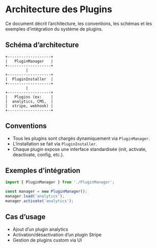 # Architecture des Plugins

Ce document décrit l’architecture, les conventions, les schémas et les exemples d’intégration du système de plugins.

## Schéma d’architecture

```ascii
+-------------------+
|   PluginManager   |
+-------------------+
         |
+-------------------+
|  PluginInstaller  |
+-------------------+
         |
+-------------------+
|   Plugins (ex:    |
|  analytics, CMS,  |
|  stripe, webhook) |
+-------------------+
```

## Conventions
- Tous les plugins sont chargés dynamiquement via `PluginManager`.
- L’installation se fait via `PluginInstaller`.
- Chaque plugin expose une interface standardisée (init, activate, deactivate, config, etc.).

## Exemples d’intégration

```js
import { PluginManager } from './PluginManager';

const manager = new PluginManager();
manager.load('analytics');
manager.activate('analytics');
```

## Cas d’usage
- Ajout d’un plugin analytics
- Activation/désactivation d’un plugin Stripe
- Gestion de plugins custom via UI
